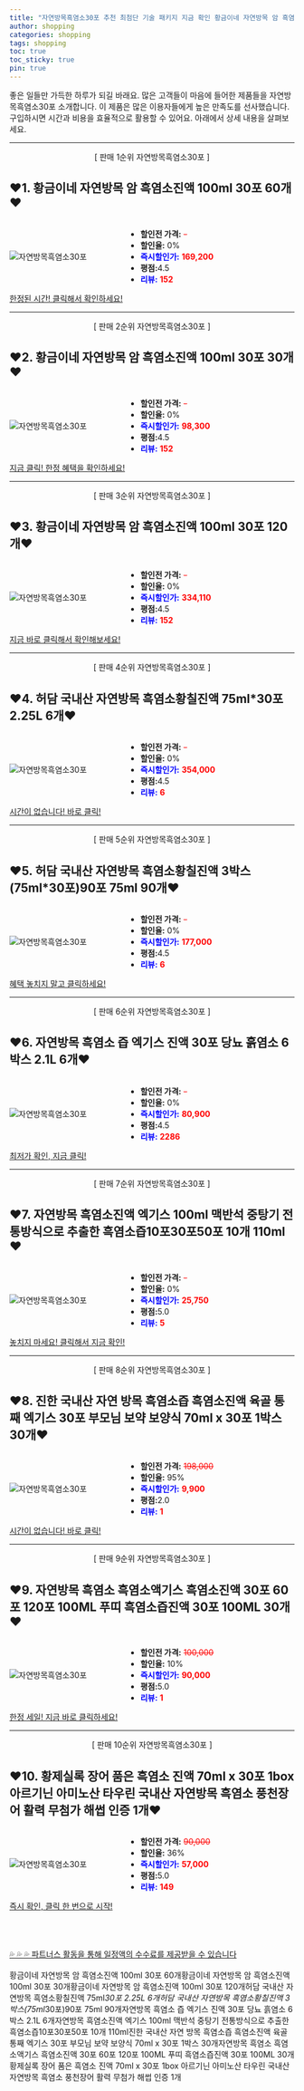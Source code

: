 ```yaml
---
title: "자연방목흑염소30포 추천 최첨단 기술 패키지 지금 확인 황금이네 자연방목 암 흑염소진액 100ml"
author: shopping
categories: shopping
tags: shopping
toc: true
toc_sticky: true
pin: true
---
```

좋은 일들만 가득한 하루가 되길 바래요. 많은 고객들이 마음에 들어한 제품들을 자연방목흑염소30포 소개합니다. 이 제품은 많은 이용자들에게 높은 만족도를 선사했습니다. 구입하시면 시간과 비용을 효율적으로 활용할 수 있어요. 아래에서 상세 내용을 살펴보세요.

---
<p class="toplist" style="margin: 0 auto; display: block; width: fit-content;">[ 판매 1순위 자연방목흑염소30포 ]</p>

<h2><strong>❤️1. 황금이네 자연방목 암 흑염소진액 100ml 30포 60개❤️</strong></h2>

<div style="display: flex; align-items: center;">
    <div style="flex: 0.4;">
        <img src="https://thumbnail9.coupangcdn.com/thumbnails/remote/230x230ex/image/vendor_inventory/19b4/83be49e2590fcc6604e0ae9836f0cca1233cfa29286aaf3927245f8d0c10.jpg" alt="자연방목흑염소30포" style="max-width: 100%;">
    </div>
    <div style="flex: 0.6; margin-left: 10px;">
        <ul>
            <li><strong>할인전 가격:</strong> <del style="color: red;">-</del></li>
            <li><strong>할인율:</strong> 0%</li>
            <li><span style='color:blue'><strong>즉시할인가:</strong></span> <span style='color:red'><strong>169,200</strong></span></li>
            <li><strong>평점:</strong>4.5</li>
            <li><span style='color:blue'><strong>리뷰:</strong></span> <span style='color:red'><strong>152</strong></span></li>
        </ul>
    </div>
</div>
<div class="center">
    <a href="https://selin100587.github.io?lptag=AF9450613&subid=githubio&pageKey=7457019804&traceid=V0-153&itemId=19427610390&vendorItemId=89645385528" class="myButton">
        한정된 시간! 클릭해서 확인하세요!
    </a>
</div>


---
<p class="toplist" style="margin: 0 auto; display: block; width: fit-content;">[ 판매 2순위 자연방목흑염소30포 ]</p>

<h2><strong>❤️2. 황금이네 자연방목 암 흑염소진액 100ml 30포 30개❤️</strong></h2>

<div style="display: flex; align-items: center;">
    <div style="flex: 0.4;">
        <img src="https://thumbnail8.coupangcdn.com/thumbnails/remote/230x230ex/image/vendor_inventory/0f5a/571402073e9b39a0566f21c54c5cdb681cc735015e56a26a24688396c87b.jpg" alt="자연방목흑염소30포" style="max-width: 100%;">
    </div>
    <div style="flex: 0.6; margin-left: 10px;">
        <ul>
            <li><strong>할인전 가격:</strong> <del style="color: red;">-</del></li>
            <li><strong>할인율:</strong> 0%</li>
            <li><span style='color:blue'><strong>즉시할인가:</strong></span> <span style='color:red'><strong>98,300</strong></span></li>
            <li><strong>평점:</strong>4.5</li>
            <li><span style='color:blue'><strong>리뷰:</strong></span> <span style='color:red'><strong>152</strong></span></li>
        </ul>
    </div>
</div>
<div class="center">
    <a href="https://selin100587.github.io?lptag=AF9450613&subid=githubio&pageKey=7457019804&traceid=V0-153&itemId=20734804957&vendorItemId=85477473511" class="myButton">
        지금 클릭! 한정 혜택을 확인하세요!
    </a>
</div>


---
<p class="toplist" style="margin: 0 auto; display: block; width: fit-content;">[ 판매 3순위 자연방목흑염소30포 ]</p>

<h2><strong>❤️3. 황금이네 자연방목 암 흑염소진액 100ml 30포 120개❤️</strong></h2>

<div style="display: flex; align-items: center;">
    <div style="flex: 0.4;">
        <img src="https://thumbnail8.coupangcdn.com/thumbnails/remote/230x230ex/image/vendor_inventory/53b5/f8b88464619a0315c8b259371aace7142a967d26327d57a0e744b666f964.jpg" alt="자연방목흑염소30포" style="max-width: 100%;">
    </div>
    <div style="flex: 0.6; margin-left: 10px;">
        <ul>
            <li><strong>할인전 가격:</strong> <del style="color: red;">-</del></li>
            <li><strong>할인율:</strong> 0%</li>
            <li><span style='color:blue'><strong>즉시할인가:</strong></span> <span style='color:red'><strong>334,110</strong></span></li>
            <li><strong>평점:</strong>4.5</li>
            <li><span style='color:blue'><strong>리뷰:</strong></span> <span style='color:red'><strong>152</strong></span></li>
        </ul>
    </div>
</div>
<div class="center">
    <a href="https://selin100587.github.io?lptag=AF9450613&subid=githubio&pageKey=7457019804&traceid=V0-153&itemId=22213095581&vendorItemId=89645387814" class="myButton">
        지금 바로 클릭해서 확인해보세요!
    </a>
</div>


---
<p class="toplist" style="margin: 0 auto; display: block; width: fit-content;">[ 판매 4순위 자연방목흑염소30포 ]</p>

<h2><strong>❤️4. 허담 국내산 자연방목 흑염소황칠진액 75ml*30포 2.25L 6개❤️</strong></h2>

<div style="display: flex; align-items: center;">
    <div style="flex: 0.4;">
        <img src="https://thumbnail10.coupangcdn.com/thumbnails/remote/230x230ex/image/vendor_inventory/f53b/d45c633bf8c92f2fdf2c076426a85207a0e30b578f9304846de8267ab71a.jpg" alt="자연방목흑염소30포" style="max-width: 100%;">
    </div>
    <div style="flex: 0.6; margin-left: 10px;">
        <ul>
            <li><strong>할인전 가격:</strong> <del style="color: red;">-</del></li>
            <li><strong>할인율:</strong> 0%</li>
            <li><span style='color:blue'><strong>즉시할인가:</strong></span> <span style='color:red'><strong>354,000</strong></span></li>
            <li><strong>평점:</strong>4.5</li>
            <li><span style='color:blue'><strong>리뷰:</strong></span> <span style='color:red'><strong>6</strong></span></li>
        </ul>
    </div>
</div>
<div class="center">
    <a href="https://selin100587.github.io?lptag=AF9450613&subid=githubio&pageKey=7332531879&traceid=V0-153&itemId=18788003333&vendorItemId=85919195902" class="myButton">
        시간이 없습니다! 바로 클릭!
    </a>
</div>


---
<p class="toplist" style="margin: 0 auto; display: block; width: fit-content;">[ 판매 5순위 자연방목흑염소30포 ]</p>

<h2><strong>❤️5. 허담 국내산 자연방목 흑염소황칠진액 3박스(75ml*30포)90포 75ml 90개❤️</strong></h2>

<div style="display: flex; align-items: center;">
    <div style="flex: 0.4;">
        <img src="https://thumbnail8.coupangcdn.com/thumbnails/remote/230x230ex/image/vendor_inventory/2259/7c985e5c72b8b4f15dbba754fc51bb92db04f368d79bdc278bc2dca8ba5e.jpg" alt="자연방목흑염소30포" style="max-width: 100%;">
    </div>
    <div style="flex: 0.6; margin-left: 10px;">
        <ul>
            <li><strong>할인전 가격:</strong> <del style="color: red;">-</del></li>
            <li><strong>할인율:</strong> 0%</li>
            <li><span style='color:blue'><strong>즉시할인가:</strong></span> <span style='color:red'><strong>177,000</strong></span></li>
            <li><strong>평점:</strong>4.5</li>
            <li><span style='color:blue'><strong>리뷰:</strong></span> <span style='color:red'><strong>6</strong></span></li>
        </ul>
    </div>
</div>
<div class="center">
    <a href="https://selin100587.github.io?lptag=AF9450613&subid=githubio&pageKey=7332531879&traceid=V0-153&itemId=18787951890&vendorItemId=85919146721" class="myButton">
        혜택 놓치지 말고 클릭하세요!
    </a>
</div>


---
<p class="toplist" style="margin: 0 auto; display: block; width: fit-content;">[ 판매 6순위 자연방목흑염소30포 ]</p>

<h2><strong>❤️6. 자연방목 흑염소 즙 엑기스 진액 30포 당뇨 흙염소 6박스 2.1L 6개❤️</strong></h2>

<div style="display: flex; align-items: center;">
    <div style="flex: 0.4;">
        <img src="https://thumbnail8.coupangcdn.com/thumbnails/remote/230x230ex/image/vendor_inventory/d554/50b77bbcf53f7b1220b0fb2708152135ead65443e60fece7aa962e6f99f5.png" alt="자연방목흑염소30포" style="max-width: 100%;">
    </div>
    <div style="flex: 0.6; margin-left: 10px;">
        <ul>
            <li><strong>할인전 가격:</strong> <del style="color: red;">-</del></li>
            <li><strong>할인율:</strong> 0%</li>
            <li><span style='color:blue'><strong>즉시할인가:</strong></span> <span style='color:red'><strong>80,900</strong></span></li>
            <li><strong>평점:</strong>4.5</li>
            <li><span style='color:blue'><strong>리뷰:</strong></span> <span style='color:red'><strong>2286</strong></span></li>
        </ul>
    </div>
</div>
<div class="center">
    <a href="https://selin100587.github.io?lptag=AF9450613&subid=githubio&pageKey=7388383636&traceid=V0-153&itemId=20084035326&vendorItemId=87179557160" class="myButton">
        최저가 확인, 지금 클릭!
    </a>
</div>


---
<p class="toplist" style="margin: 0 auto; display: block; width: fit-content;">[ 판매 7순위 자연방목흑염소30포 ]</p>

<h2><strong>❤️7. 자연방목 흑염소진액 엑기스 100ml 맥반석 중탕기 전통방식으로 추출한 흑염소즙10포30포50포 10개 110ml❤️</strong></h2>

<div style="display: flex; align-items: center;">
    <div style="flex: 0.4;">
        <img src="https://thumbnail10.coupangcdn.com/thumbnails/remote/230x230ex/image/vendor_inventory/ef39/a796c0bf0be8a1c745fc39fbc78961e379d3bed03eca73a7736e945a4ef8.jpg" alt="자연방목흑염소30포" style="max-width: 100%;">
    </div>
    <div style="flex: 0.6; margin-left: 10px;">
        <ul>
            <li><strong>할인전 가격:</strong> <del style="color: red;">-</del></li>
            <li><strong>할인율:</strong> 0%</li>
            <li><span style='color:blue'><strong>즉시할인가:</strong></span> <span style='color:red'><strong>25,750</strong></span></li>
            <li><strong>평점:</strong>5.0</li>
            <li><span style='color:blue'><strong>리뷰:</strong></span> <span style='color:red'><strong>5</strong></span></li>
        </ul>
    </div>
</div>
<div class="center">
    <a href="https://selin100587.github.io?lptag=AF9450613&subid=githubio&pageKey=8061549964&traceid=V0-153&itemId=23696116195&vendorItemId=90721216884" class="myButton">
        놓치지 마세요! 클릭해서 지금 확인!
    </a>
</div>


---
<p class="toplist" style="margin: 0 auto; display: block; width: fit-content;">[ 판매 8순위 자연방목흑염소30포 ]</p>

<h2><strong>❤️8. 진한 국내산 자연 방목 흑염소즙 흑염소진액 육골 통째 엑기스 30포 부모님 보약 보양식 70ml x 30포 1박스 30개❤️</strong></h2>

<div style="display: flex; align-items: center;">
    <div style="flex: 0.4;">
        <img src="https://thumbnail9.coupangcdn.com/thumbnails/remote/230x230ex/image/vendor_inventory/f89b/396e5841eb3858fc09a23ec0c267e6507f604eb940a3ae10cda6494690eb.jpg" alt="자연방목흑염소30포" style="max-width: 100%;">
    </div>
    <div style="flex: 0.6; margin-left: 10px;">
        <ul>
            <li><strong>할인전 가격:</strong> <del style="color: red;">198,000</del></li>
            <li><strong>할인율:</strong> 95%</li>
            <li><span style='color:blue'><strong>즉시할인가:</strong></span> <span style='color:red'><strong>9,900</strong></span></li>
            <li><strong>평점:</strong>2.0</li>
            <li><span style='color:blue'><strong>리뷰:</strong></span> <span style='color:red'><strong>1</strong></span></li>
        </ul>
    </div>
</div>
<div class="center">
    <a href="https://selin100587.github.io?lptag=AF9450613&subid=githubio&pageKey=8042163757&traceid=V0-153&itemId=22522792413&vendorItemId=89564837436" class="myButton">
        시간이 없습니다! 바로 클릭!
    </a>
</div>


---
<p class="toplist" style="margin: 0 auto; display: block; width: fit-content;">[ 판매 9순위 자연방목흑염소30포 ]</p>

<h2><strong>❤️9. 자연방목 흑염소 흑염소액기스 흑염소진액 30포 60포 120포 100ML 푸띠 흑염소즙진액 30포 100ML 30개❤️</strong></h2>

<div style="display: flex; align-items: center;">
    <div style="flex: 0.4;">
        <img src="https://thumbnail9.coupangcdn.com/thumbnails/remote/230x230ex/image/vendor_inventory/b362/c8d005aa54747a36bd8461f7c3eb5269b0536e1ce96f6bd81998a6261150.jpg" alt="자연방목흑염소30포" style="max-width: 100%;">
    </div>
    <div style="flex: 0.6; margin-left: 10px;">
        <ul>
            <li><strong>할인전 가격:</strong> <del style="color: red;">100,000</del></li>
            <li><strong>할인율:</strong> 10%</li>
            <li><span style='color:blue'><strong>즉시할인가:</strong></span> <span style='color:red'><strong>90,000</strong></span></li>
            <li><strong>평점:</strong>5.0</li>
            <li><span style='color:blue'><strong>리뷰:</strong></span> <span style='color:red'><strong>1</strong></span></li>
        </ul>
    </div>
</div>
<div class="center">
    <a href="https://selin100587.github.io?lptag=AF9450613&subid=githubio&pageKey=6545380427&traceid=V0-153&itemId=14590457908&vendorItemId=81832429487" class="myButton">
        한정 세일! 지금 바로 클릭하세요!
    </a>
</div>


---
<p class="toplist" style="margin: 0 auto; display: block; width: fit-content;">[ 판매 10순위 자연방목흑염소30포 ]</p>

<h2><strong>❤️10. 황제실록 장어 품은 흑염소 진액 70ml x 30포 1box 아르기닌 아미노산 타우린 국내산 자연방목 흑염소 풍천장어 활력 무첨가 해썹 인증 1개❤️</strong></h2>

<div style="display: flex; align-items: center;">
    <div style="flex: 0.4;">
        <img src="https://thumbnail10.coupangcdn.com/thumbnails/remote/230x230ex/image/vendor_inventory/84b4/784f023626ee7db9bf0f7ef4afc5059e14eafe4d02f0c6b2427193f8fe7f.jpg" alt="자연방목흑염소30포" style="max-width: 100%;">
    </div>
    <div style="flex: 0.6; margin-left: 10px;">
        <ul>
            <li><strong>할인전 가격:</strong> <del style="color: red;">90,000</del></li>
            <li><strong>할인율:</strong> 36%</li>
            <li><span style='color:blue'><strong>즉시할인가:</strong></span> <span style='color:red'><strong>57,000</strong></span></li>
            <li><strong>평점:</strong>5.0</li>
            <li><span style='color:blue'><strong>리뷰:</strong></span> <span style='color:red'><strong>149</strong></span></li>
        </ul>
    </div>
</div>
<div class="center">
    <a href="https://selin100587.github.io?lptag=AF9450613&subid=githubio&pageKey=7418359748&traceid=V0-153&itemId=19599860667&vendorItemId=86707034671" class="myButton">
        즉시 확인, 클릭 한 번으로 시작!
    </a>
</div>

<br><br><br>[💦 💦 💦 파트너스 활동을 통해 일정액의 수수료를 제공받을 수 있습니다](https://link.coupang.com/a/bcpT2c)<br><br>황금이네 자연방목 암 흑염소진액 100ml 30포 60개황금이네 자연방목 암 흑염소진액 100ml 30포 30개황금이네 자연방목 암 흑염소진액 100ml 30포 120개허담 국내산 자연방목 흑염소황칠진액 75ml*30포 2.25L 6개허담 국내산 자연방목 흑염소황칠진액 3박스(75ml*30포)90포 75ml 90개자연방목 흑염소 즙 엑기스 진액 30포 당뇨 흙염소 6박스 2.1L 6개자연방목 흑염소진액 엑기스 100ml 맥반석 중탕기 전통방식으로 추출한 흑염소즙10포30포50포 10개 110ml진한 국내산 자연 방목 흑염소즙 흑염소진액 육골 통째 엑기스 30포 부모님 보약 보양식 70ml x 30포 1박스 30개자연방목 흑염소 흑염소액기스 흑염소진액 30포 60포 120포 100ML 푸띠 흑염소즙진액 30포 100ML 30개황제실록 장어 품은 흑염소 진액 70ml x 30포 1box 아르기닌 아미노산 타우린 국내산 자연방목 흑염소 풍천장어 활력 무첨가 해썹 인증 1개